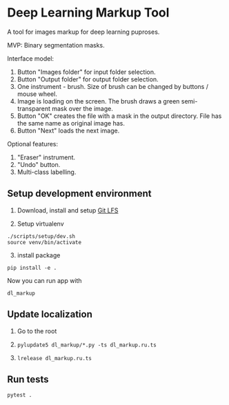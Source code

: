 # Deep Learning Markup Tool

A tool for images markup for deep learning puproses.

MVP:
Binary segmentation masks.

Interface model:
1. Button "Images folder" for input folder selection.
2. Button "Output folder" for output folder selection.
3. One instrument - brush. Size of brush can be changed by buttons / mouse wheel.
4. Image is loading on the screen. The brush draws a green semi-transparent mask over the image.
5. Button "OK" creates the file with a mask in the output directory. File has the same name as original image has.
6. Button "Next" loads the next image.

Optional features:
1. "Eraser" instrument.
2. "Undo" button.
3. Multi-class labelling.

## Setup development environment

1. Download, install and setup [Git LFS](https://git-lfs.github.com/)

2. Setup virtualenv
```
./scripts/setup/dev.sh
source venv/bin/activate
```

3. install package
```
pip install -e .
```
Now you can run app with
```
dl_markup
```

## Update localization

1. Go to the root

2. `pylupdate5 dl_markup/*.py -ts dl_markup.ru.ts`

3. `lrelease dl_markup.ru.ts`

## Run tests

`pytest .`